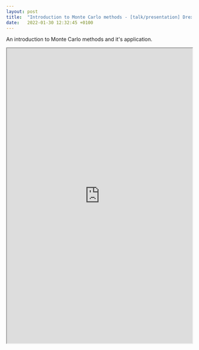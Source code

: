 ```yaml
---
layout: post
title:  "Introduction to Monte Carlo methods - [talk/presentation] Drexel Algorithm & Data Structure club"
date:   2022-01-30 12:32:45 +0100
---
```

An introduction to Monte Carlo methods and it's application.

<iframe src="https://drive.google.com/file/d/11oyJPB_sSnX1K9Rbb1waCPvwwSZ04n-F/preview" width="100%" height="800" scrollbar=0 view=Fit></iframe>
